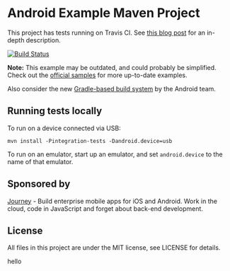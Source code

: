 # Android Example Maven Project

This project has tests running on Travis CI. See [this blog post](http://rkistner.github.com/android/2013/02/05/android-builds-on-travis-ci/) for an in-depth description.

[![Build Status](https://travis-ci.org/embarkmobile/android-maven-example.png?branch=master)](https://travis-ci.org/embarkmobile/android-maven-example)

**Note:** This example may be outdated, and could probably be simplified.
Check out the [official samples](https://code.google.com/p/maven-android-plugin/wiki/Samples) for more up-to-date examples.

Also consider the new [Gradle-based build system](http://tools.android.com/tech-docs/new-build-system) by the Android team.

## Running tests locally

To run on a device connected via USB:

    mvn install -Pintegration-tests -Dandroid.device=usb

To run on an emulator, start up an emulator, and set `android.device` to the name of that emulator.

## Sponsored by

[Journey][1] - Build enterprise mobile apps for iOS and Android. Work in the cloud, code in JavaScript and forget about back-end development.

## License

All files in this project are under the MIT license, see LICENSE for details.

[1]: http://journeyapps.com

hello
